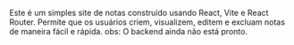 Este é um simples site de notas construído usando React, Vite e React Router. Permite que os usuários criem, visualizem, editem e excluam notas de maneira fácil e rápida.
obs: O backend ainda não está pronto.
